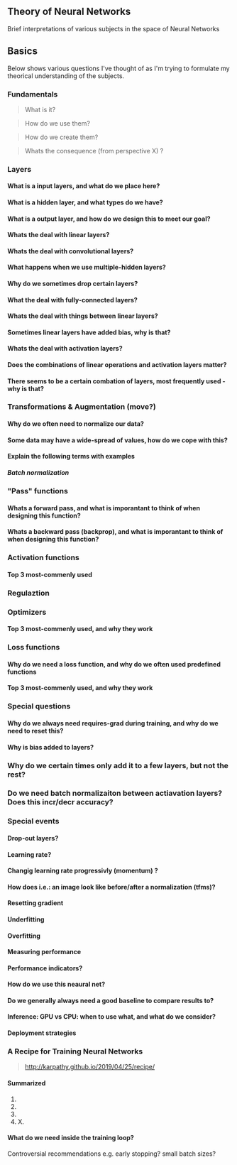 ## Theory of Neural Networks

Brief interpretations of various subjects in the space of Neural Networks

## Basics

Below shows various questions I've thought of as I'm trying to formulate my theorical understanding of the subjects.

### Fundamentals

> What is it?

> How do we use them?

> How do we create them?

> Whats the consequence (from perspective X) ?

### Layers

#### What is a input layers, and what do we place here?

#### What is a hidden layer, and what types do we have?

#### What is a output layer, and how do we design this to meet our goal?

#### Whats the deal with linear layers?

#### Whats the deal with convolutional layers?

#### What happens when we use multiple-hidden layers?

#### Why do we sometimes drop certain layers?

#### What the deal with fully-connected layers?

#### Whats the deal with things between linear layers?

#### Sometimes linear layers have added bias, why is that?

#### Whats the deal with activation layers?

#### Does the combinations of linear operations and activation layers matter?

#### There seems to be a certain combation of layers, most frequently used - why is that?

### Transformations & Augmentation (move?)

#### Why do we often need to normalize our data?

#### Some data may have a wide-spread of values, how do we cope with this?

#### Explain the following terms with examples

##### Batch normalization

#####

### "Pass" functions

#### Whats a forward pass, and what is imporantant to think of when designing this function?

#### Whats a backward pass (backprop), and what is imporantant to think of when designing this function?

### Activation functions

#### Top 3 most-commenly used

### Regulaztion

### Optimizers

#### Top 3 most-commenly used, and why they work

### Loss functions

#### Why do we need a loss function, and why do we often used predefined functions

#### Top 3 most-commenly used, and why they work

### Special questions

#### Why do we always need requires-grad during training, and why do we need to reset this?

#### Why is bias added to layers?

### Why do we certain times only add it to a few layers, but not the rest?

### Do we need batch normalizaiton between actiavation layers? Does this incr/decr accuracy?

### Special events

#### Drop-out layers?

#### Learning rate?

#### Changig learning rate progressivly (momentum) ?

#### How does i.e.: an image look like before/after a normalization (tfms)?

#### Resetting gradient

#### Underfitting

#### Overfitting

#### Measuring performance

#### Performance indicators?

#### How do we use this neaural net?

#### Do we generally always need a good baseline to compare results to?

#### Inference: GPU vs CPU: when to use what, and what do we consider?

#### Deployment strategies

### A Recipe for Training Neural Networks

> http://karpathy.github.io/2019/04/25/recipe/

#### Summarized

1.
2.
3.
4. X.

#### What do we need inside the training loop?

Controversial recommendations e.g. early stopping? small batch sizes?
